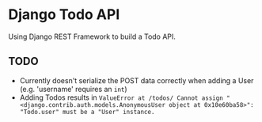 # Django Todo API

Using Django REST Framework to build a Todo API.

## TODO

* Currently doesn't serialize the POST data correctly when adding a User (e.g. 'username' requires an `int`)
* Adding Todos results in `ValueError at /todos/
Cannot assign "<django.contrib.auth.models.AnonymousUser object at 0x10e60ba58>": "Todo.user" must be a "User" instance.`
